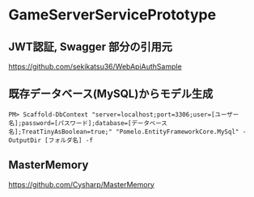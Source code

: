 # GameServerServicePrototype

## JWT認証, Swagger 部分の引用元
https://github.com/sekikatsu36/WebApiAuthSample

## 既存データベース(MySQL)からモデル生成
```PM> Scaffold-DbContext "server=localhost;port=3306;user=[ユーザー名];password=[パスワード];database=[データベース名];TreatTinyAsBoolean=true;" "Pomelo.EntityFrameworkCore.MySql" -OutputDir [フォルダ名] -f```

## MasterMemory
https://github.com/Cysharp/MasterMemory

